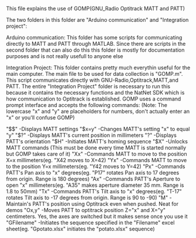 This file explains the use of GOMP(GNU_Radio Optitrack MATT and PATT)

The two folders in this folder are "Arduino communication" and "Integration project":

Arduino communication:
This folder has some scripts for communicating directly to MATT and PATT through MATLAB. Since there are scripts
in the second folder that can also do this this folder is mostly for documentation purposes and is not really
usefull to anyone else

Integration Project:
This folder contains pretty much everythin useful for the main computer. The main file to be used for data collection
is "GOMP.m". This script communicates directly with GNU-Radio,Optitrack,MATT,and PATT. The entire "Integration Project"
folder is necessary to run this because it contains the necessary functions and the NatNet SDK which is how communication 
to Optitrack is established. GOMP uses a command prompt interface and accepts the following commands:
(Note: The lowercase "x" and "y" are placeholders for numbers, don't actually enter an "x" or you'll confuse GOMP)

"$$"    -Displays MATT settings
"$x=y"  -Changes MATT's setting "x" to equal "y"
"$?"    -Displays MATT's current position in millimeters
"?"     -Displays PATT's orientation
"$H"    -Initiates MATT's homing sequence 
"$X"    -Unlocks MATT commands (This must be done every time MATT is started normally but GOMP takes care of it)
"Xx"    -Commands MATT to move to the position X=x millimeters(eg. "X42 moves to X=42)
"Yx"    -Commands MATT to move to the position Y=x millimeters(eg. "Y42 moves to Y=42)
"Px"    -Commands PATT's Pan axis to "x" degrees(eg. "P17" rotates Pan axis to 17 degrees from origin. Range is 180 degrees)
"Ax"    -Commands PATT's Aperture to open "x" millimeters(eg. "A35" makes aperture diameter 35 mm. Range is 1.8 to 50mm)
"Tx"    -Commands PATT's Tilt axis to "x" degrees(eg. "T-17" rotates Tilt axis to -17 degrees from origin. Range is 90 to -90)
"M"     -Maintain's PATT's position using Optitrack even when pushed. Neat for demos
"Ox,y"  -Moves PATT to optitrack position Z="x" and X="y" centimeters. Yes, the axes are switched but it makes sense once you use it
"GFilename" -Initiates the sequence specified in the "Filename" excel sheet(eg. "Gpotato.xlsx" initiates the "potato.xlsx" sequence)
